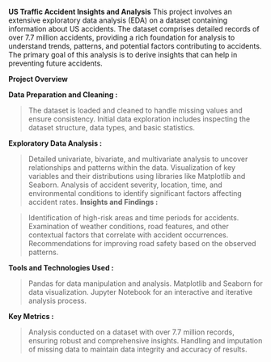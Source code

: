 **US Traffic Accident Insights and Analysis**
This project involves an extensive exploratory data analysis (EDA) on a dataset containing information about US accidents. The dataset comprises detailed records of over 7.7 million accidents, providing a rich foundation for analysis to understand trends, patterns, and potential factors contributing to accidents. The primary goal of this analysis is to derive insights that can help in preventing future accidents.

**Project Overview**

**Data Preparation and Cleaning :**
>The dataset is loaded and cleaned to handle missing values and ensure consistency.
>Initial data exploration includes inspecting the dataset structure, data types, and basic statistics.

**Exploratory Data Analysis :**
>Detailed univariate, bivariate, and multivariate analysis to uncover relationships and patterns within the data.
>Visualization of key variables and their distributions using libraries like Matplotlib and Seaborn.
>Analysis of accident severity, location, time, and environmental conditions to identify significant factors affecting accident rates.
**Insights and Findings :**

>Identification of high-risk areas and time periods for accidents.
>Examination of weather conditions, road features, and other contextual factors that correlate with accident occurrences.
>Recommendations for improving road safety based on the observed patterns.

**Tools and Technologies Used :**
>Pandas for data manipulation and analysis.
>Matplotlib and Seaborn for data visualization.
>Jupyter Notebook for an interactive and iterative analysis process.

**Key Metrics :**
>Analysis conducted on a dataset with over 7.7 million records, ensuring robust and comprehensive insights.
>Handling and imputation of missing data to maintain data integrity and accuracy of results.

